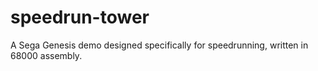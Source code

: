 # speedrun-tower
A Sega Genesis demo designed specifically for speedrunning, written in 68000 assembly.
